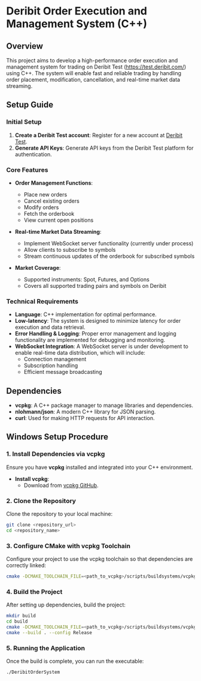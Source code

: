# Deribit Order Execution and Management System (C++)

## Overview
This project aims to develop a high-performance order execution and management system for trading on Deribit Test (https://test.deribit.com/) using C++. The system will enable fast and reliable trading by handling order placement, modification, cancellation, and real-time market data streaming.

## Setup Guide

### Initial Setup
1. **Create a Deribit Test account**: Register for a new account at [Deribit Test](https://test.deribit.com/).
2. **Generate API Keys**: Generate API keys from the Deribit Test platform for authentication.

### Core Features
- **Order Management Functions**:
  - Place new orders
  - Cancel existing orders
  - Modify orders
  - Fetch the orderbook
  - View current open positions
  
- **Real-time Market Data Streaming**:
  - Implement WebSocket server functionality (currently under process)
  - Allow clients to subscribe to symbols
  - Stream continuous updates of the orderbook for subscribed symbols

- **Market Coverage**:
  - Supported instruments: Spot, Futures, and Options
  - Covers all supported trading pairs and symbols on Deribit

### Technical Requirements
- **Language**: C++ implementation for optimal performance.
- **Low-latency**: The system is designed to minimize latency for order execution and data retrieval.
- **Error Handling & Logging**: Proper error management and logging functionality are implemented for debugging and monitoring.
- **WebSocket Integration**: A WebSocket server is under development to enable real-time data distribution, which will include:
  - Connection management
  - Subscription handling
  - Efficient message broadcasting

## Dependencies
- **vcpkg**: A C++ package manager to manage libraries and dependencies.
- **nlohmann/json**: A modern C++ library for JSON parsing.
- **curl**: Used for making HTTP requests for API interaction.

## Windows Setup Procedure

### 1. Install Dependencies via vcpkg
Ensure you have **vcpkg** installed and integrated into your C++ environment.

- **Install vcpkg**:
  - Download from [vcpkg GitHub](https://github.com/microsoft/vcpkg).

### 2. Clone the Repository
Clone the repository to your local machine:

```bash
git clone <repository_url>
cd <repository_name>
```

### 3. Configure CMake with vcpkg Toolchain
Configure your project to use the vcpkg toolchain so that dependencies are correctly linked:

```bash
cmake -DCMAKE_TOOLCHAIN_FILE=<path_to_vcpkg>/scripts/buildsystems/vcpkg.cmake ..
```
### 4. Build the Project
After setting up dependencies, build the project:

```bash
mkdir build
cd build
cmake -DCMAKE_TOOLCHAIN_FILE=<path_to_vcpkg>/scripts/buildsystems/vcpkg.cmake ..
cmake --build . --config Release
```
### 5. Running the Application
Once the build is complete, you can run the executable:

```bash
./DeribitOrderSystem
```



